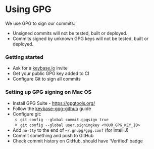 Using GPG
=========

We use GPG to sign our commits.

* Unsigned commits will not be tested, built or deployed.
* Commits signed by unknown GPG keys will not be tested, built or deployed.

### Getting started

* Ask for a [keybase.io](https://keybase.io) invite
* Get your public GPG key added to CI
* Configure Git to sign all commits

### Setting up GPG signing on Mac OS

* Install GPG Suite - https://gpgtools.org/
* Follow the [keybase-gpg-github](https://github.com/pstadler/keybase-gpg-github) guide
* Configure git:
  * `git config --global commit.gpgsign true`
  * `git config --global user.signingkey <YOUR_GPG_KEY_ID>`
* Add `no-tty` to the end of `~/.gnupg/gpg.conf` (for IntelliJ)
* Commit something and push to GitHub
* Check commit history on GitHub, should have 'Verified' badge

